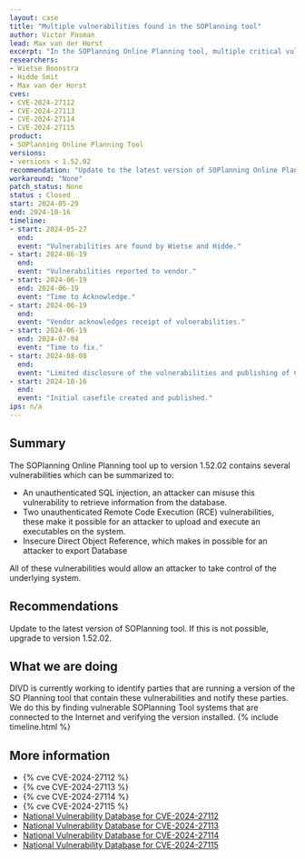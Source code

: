 ```yaml
---
layout: case
title: "Multiple vulnerabilities found in the SOPlanning tool"
author: Victor Pasman
lead: Max van der Horst
excerpt: "In the SOPlanning Online Planning tool, multiple critical vulnerabilities were found, including an unauthenticated SQL injection. When the non-default public view setting is enabled, it results in several Remote Code Execution (RCE) vulnerabilities. Exploitation of these vulnerabilities could allow an attacker to execute code on the underlying system and access the database."
researchers:
- Wietse Boonstra
- Hidde Smit
- Max van der Horst
cves:
- CVE-2024-27112
- CVE-2024-27113
- CVE-2024-27114
- CVE-2024-27115
product:
- SOPlanning Online Planning Tool
versions: 
- versions < 1.52.02
recommendation: "Update to the latest version of SOPlanning Online Planning tool."
workaround: "None"
patch_status: None
status : Closed
start: 2024-05-29
end: 2024-10-16
timeline:
- start: 2024-05-27
  end:
  event: "Vulnerabilities are found by Wietse and Hidde."
- start: 2024-06-19
  end:
  event: "Vulnerabilities reported to vendor."
- start: 2024-06-19
  end: 2024-06-19
  event: "Time to Acknowledge."
- start: 2024-06-19
  end:
  event: "Vendor acknowledges receipt of vulnerabilities."
- start: 2024-06-19
  end: 2024-07-04
  event: "Time to fix."
- start: 2024-08-08
  end:
  event: "Limited disclosure of the vulnerabilities and publishing of CVEs."
- start: 2024-10-16
  end:
  event: "Initial casefile created and published."
ips: n/a
---
```


## Summary

The SOPlanning Online Planning tool up to version 1.52.02 contains several vulnerabilities which can be summarized to:
- An unauthenticated SQL injection, an attacker can misuse this vulnerability to retrieve information from the database.
- Two unauthenticated Remote Code Execution (RCE) vulnerabilities, these make it possible for an attacker to upload and execute an executables on the system.
- Insecure Direct Object Reference, which makes in possible for an attacker to export Database

All of these vulnerabilities would allow an attacker to take control of the underlying system.

## Recommendations

Update to the latest version of SOPlanning tool. If this is not possible, upgrade to version 1.52.02.

## What we are doing

DIVD is currently working to identify parties that are running a version of the SO Planning tool that contain these vulnerabilities and notify these parties. We do this by finding vulnerable SOPlanning Tool systems that are connected to the Internet and verifying the version installed.
{% include timeline.html %}

## More information

* {% cve CVE-2024-27112 %}
* {% cve CVE-2024-27113 %}
* {% cve CVE-2024-27114 %}
* {% cve CVE-2024-27115 %}
* [National Vulnerability Database for CVE-2024-27112](https://nvd.nist.gov/vuln/detail/CVE-2024-27112)
* [National Vulnerability Database for CVE-2024-27113](https://nvd.nist.gov/vuln/detail/CVE-2024-27113)
* [National Vulnerability Database for CVE-2024-27114](https://nvd.nist.gov/vuln/detail/CVE-2024-27114)
* [National Vulnerability Database for CVE-2024-27115](https://nvd.nist.gov/vuln/detail/CVE-2024-27115)
